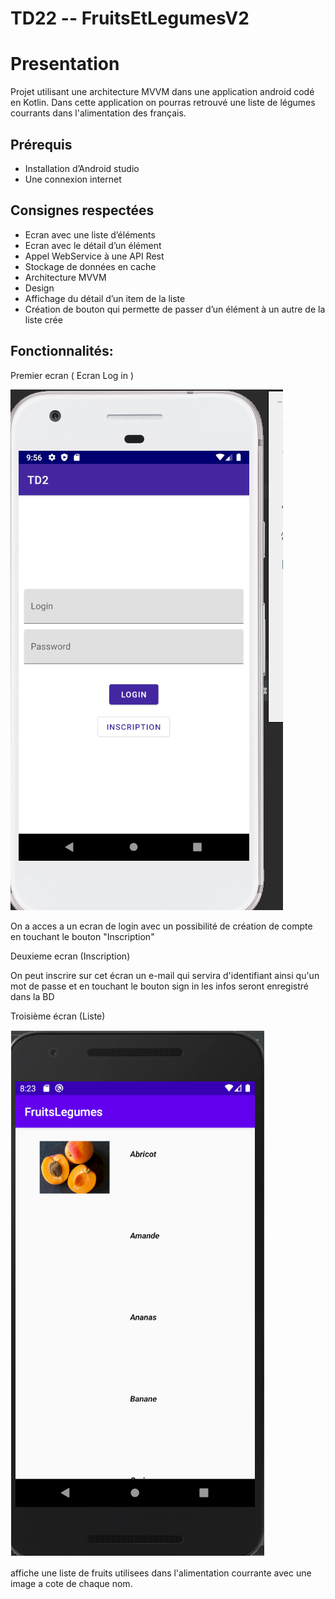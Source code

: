 # TD22 -- FruitsEtLegumesV2
# Presentation 
Projet utilisant une architecture MVVM dans une application android codé en Kotlin.
Dans cette application on pourras retrouvé une liste de légumes courrants dans l'alimentation des français.

## Prérequis
* Installation d’Android studio
* Une connexion internet

## Consignes respectées
* Ecran avec une liste d’éléments 
* Ecran avec le détail d’un élément
* Appel WebService à une API Rest
* Stockage de données en cache 
* Architecture MVVM
* Design 
* Affichage du détail d’un item de la liste
* Création de bouton qui permette de passer d’un élément à un autre de la liste crée

## Fonctionnalités:

Premier ecran ( Ecran Log in ) 


![Image 1](https://github.com/Mehdi5347/TD22/blob/master/blob/image1.PNG)


On a acces a un ecran de login avec un possibilité de création de compte en touchant le bouton "Inscription"



Deuxieme ecran (Inscription)

On peut inscrire sur cet écran un e-mail qui servira d'identifiant ainsi qu'un mot de passe et en touchant le bouton sign in les infos seront enregistré dans la BD


Troisième écran (Liste)


![Image 3](https://github.com/Mehdi5347/TD22/blob/master/blob/image2.PNG)


affiche une liste de fruits utilisees dans l'alimentation courrante avec une image a cote de chaque nom.
